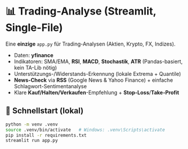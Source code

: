 # 📊 Trading-Analyse (Streamlit, Single-File)

Eine **einzige** `app.py` für Trading-Analysen (Aktien, Krypto, FX, Indizes).
- Daten: **yfinance**
- Indikatoren: SMA/EMA, **RSI**, **MACD**, **Stochastik**, **ATR** (Pandas-basiert, kein TA-Lib nötig)
- Unterstützungs-/Widerstands-Erkennung (lokale Extrema + Quantile)
- **News-Check** via **RSS** (Google News & Yahoo Finance) + einfache Schlagwort-Sentimentanalyse
- Klare **Kauf/Halten/Verkaufen**-Empfehlung + **Stop-Loss**/**Take-Profit**

## 🚀 Schnellstart (lokal)

```bash
python -m venv .venv
source .venv/bin/activate   # Windows: .venv\Scripts\activate
pip install -r requirements.txt
streamlit run app.py
